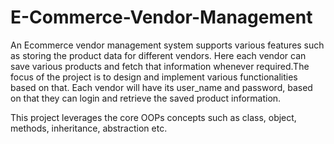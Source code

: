# E-Commerce-Vendor-Management

An Ecommerce vendor management system supports various features such as storing the product data for different vendors.
Here each vendor can save various products and fetch that information whenever required.The focus of the project is to design and implement various functionalities
based on that. Each vendor will have its user_name and password, based on that they can login and retrieve the saved product information.

This project leverages the core OOPs concepts such as class, object, methods, inheritance, abstraction etc.
